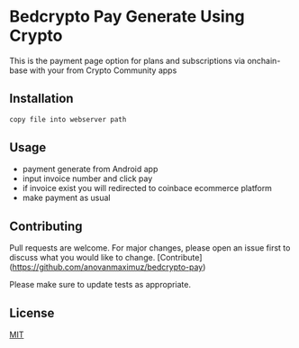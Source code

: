 # Bedcrypto Pay Generate Using Crypto

This is the payment page option for plans and subscriptions via onchain-base with your from Crypto Community apps

## Installation

```bash
copy file into webserver path
```

## Usage

- payment generate from Android app
- input invoice number and click pay
- if invoice exist you will redirected to coinbace ecommerce platform
- make payment as usual

## Contributing

Pull requests are welcome. For major changes, please open an issue first
to discuss what you would like to change. [Contribute] (https://github.com/anovanmaximuz/bedcrypto-pay)

Please make sure to update tests as appropriate.

## License

[MIT](https://choosealicense.com/licenses/mit/)